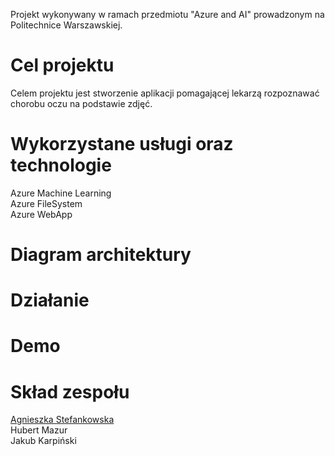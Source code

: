Projekt wykonywany w ramach przedmiotu "Azure and AI" prowadzonym na Politechnice Warszawskiej.

Cel projektu 
====
Celem projektu jest stworzenie aplikacji pomagającej lekarzą rozpoznawać chorobu oczu na podstawie zdjęć.

Wykorzystane usługi oraz technologie
====
Azure Machine Learning \
Azure FileSystem \
Azure WebApp 

Diagram architektury
====

Działanie
====

Demo
====

Skład zespołu
====
[Agnieszka Stefankowska](https://github.com/NeferHikari) \
Hubert Mazur \
Jakub Karpiński 

